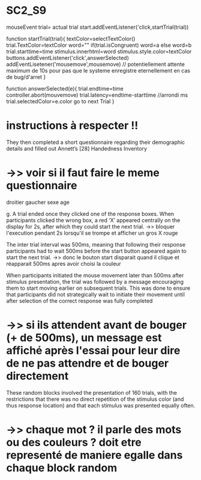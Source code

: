 # SC2_S9





mouseEvent
trial= actual trial
start.addEventListener('click,startTrial(trial))

function startTrial(trial){
textColor=selectTextColor()
trial.TextColor=textColor
word=""
if(trial.isCongruent) word=a
else word=b
trial.starttime=time
stimulus.innerhtml=word
stimulus.style.color=textColor
buttons.addEventListener('click',answerSelected)
addEventLisetener('mousemove',mousemove)
// potentiellement attente maximum de 10s pour pas que le systeme enregistre eternellement en cas de bug/d'arret
}

function answerSelected(e){
    trial.endtime=time
    controller.abort(mouvemove)
    trial.latency=endtime-starttime //arrondi ms
    trial.selectedColor=e.color
    go to next Trial
}


# instructions à respecter !!

They then completed a short questionnaire regarding
their demographic details and filled out Annett’s [28] Handedness Inventory
# ->> voir si il faut faire le meme questionnaire
droitier gaucher sexe age


g. A trial ended once they clicked one of the response boxes.
When participants clicked the wrong box, a red ‘X’ appeared centrally on the display for 2s,
after which they could start the next trial.
 ->> bloquer l'execution pendant 2s lorsqu'il se trompe et afficher un gros X rouge



The inter trial interval was 500ms, meaning that following their response participants had to wait 500ms before the start button appeared again to
start the next trial. 
 ->> donc le bouton start disparait quand il clique et réapparait 500ms apres avoir choisi la couleur


When participants initiated the mouse movement later than 500ms after
stimulus presentation, the trial was followed by a message encouraging them to start moving earlier on subsequent trials. This was done to ensure that participants did not strategically wait to initiate their movement until after selection of the correct response was fully completed
# ->> si ils attendent avant de bouger (+ de 500ms), un message est affiché après l'essai pour leur dire de ne pas attendre et de bouger directement


These random blocks involved the presentation of 160 trials, with the restrictions that there was no direct repetition of the stimulus color
(and thus response location) and that each stimulus was presented equally often. 
# ->> chaque mot ? il parle des mots ou des couleurs ? doit etre representé de maniere egalle dans chaque block random


